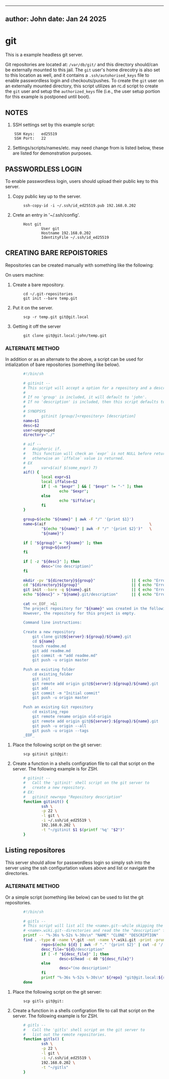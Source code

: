 ---------------------------------------------------------------------
author: John
date:   Jan 24 2025
---------------------------------------------------------------------

# git
This is a example headless git server.

Git repositories are located at: `/var/db/git/` and this directory
should/can be externally mounted to this jail. The `git` user's home
direcotry is also set to this location as well, and it contains a
`.ssh/autohorised_keys` file to enable passwordless login and
checkouts/pushes.  To create the `git` user on an externally mounted
directory, this script utilizes an rc.d script to create the `git`
user and setup the `authorized_keys` file (i.e., the user setup
portion for this example is postponed until boot).

## NOTES
1. SSH settings set by this example script:
```
    SSH Keys:   ed25519
    SSH Port:   22
```
2. Settings/scripts/names/etc. may need change from is listed below,
   these are listed for demonstration purposes.

## PASSWORDLESS LOGIN
To enable passwordless login, users should upload their public key to
this server.

1. Copy public key up to the server.
```
        ssh-copy-id -i ~/.ssh/id_ed25519.pub 192.168.0.202
```
2. Crete an entry in '~/.ssh/config'.
```
        Host git
                User git
                Hostname 192.168.0.202
                IdentityFile ~/.ssh/id_ed25519
```

## CREATING BARE REPOISTORIES
Repositories can be created manually with something like the
following:

On users machine:
1. Create a bare repository.
```
        cd ~/.git-repositories
        git init --bare temp.git
```
2. Put it on the server.
```
        scp -r temp.git git@git.local
```
3. Getting it off the server
```
        git clone git@git.local:john/temp.git
```
### ALTERNATE METHOD
In addition or as an alternate to the above, a script can be used for
intialization of bare repositories (something like below).
```bash
        #!/bin/sh
        
        # gitinit --
        # This script will accept a option for a repository and a description to create.
        #
        # If no 'group' is included, it will default to 'john'.
        # If no 'description' is included, then this script defaults to: '(no description)'
        #
        # SYNOPSYS
        #       gitinit [group/]<repository> [description]
        name=$1
        desc=$2
        user=ungrouped
        directory="./"
        
        # aif --
        #   Aniphoric if.
        #	This function will check an `expr` is not NULL before returned,
        #	otherwise an `iffalse` value is returned.
        # EX
        #		var=$(aif $(some_expr) 7)
        aif() {
                local expr=$1
                local iffalse=$2
                if [ -n "$expr" ] && [ "$expr" != "-" ]; then
                        echo "$expr";
                else
                        echo "$iffalse";
                fi
        }
        
        group=$(echo "${name}" | awk -F "/" '{print $1}')
        name=$(aif                                              \
                "$(echo "${name}" | awk -F "/" '{print $2}')"   \
                "${name}")
        
        if [ "${group}" = "${name}" ]; then
                group=${user}
        fi
        
        if [ -z "${desc}" ]; then
                desc="(no description)"
        fi
        
        mkdir -pv "${directory}${group}"                || { echo "Error creating directory"; exit 1; }
        cd "${directory}${group}"                       || { echo "Error changing directory"; exit 1; }
        git init --bare -q ${name}.git                  || { echo "Error creating git directory"; exit 1; }
        echo "${desc}" > "${name}.git/description"      || { echo "Error writing description"; exit 1; }
        
        cat <<_EOF_ >&1
        The project repository for "${name}" was created in the following group: "${group}".
        However, the repository for this project is empty.
        
        Command line instructions:
        
        Create a new repository
            git clone git@${server}:${group}/${name}.git
            cd ${name}
            touch readme.md
            git add readme.md
            git commit -m "add readme.md"
            git push -u origin master
        
        Push an existing folder
            cd existing_folder
            git init
            git remote add origin git@${server}:${group}/${name}.git
            git add .
            git commit -m "Initial commit"
            git push -u origin master
        
        Push an existing Git repository
            cd existing_repo
            git remote rename origin old-origin
            git remote add origin git@${server}:${group}/${name}.git
            git push -u origin --all
            git push -u origin --tags
        _EOF_
```
1. Place the following script on the git server:
```
        scp gitinit git@git:
```
2. Create a function in a shells configration file to call that script on the server.
   The following example is for ZSH.
```bash
        # gitinit --
        #   Call the 'gitinit' shell script on the git server to
        #   create a new repository.
        # EX:
        #   gitinit newrepo "Repository description"
        function gitinit() {
                ssh \
                -p 22 \
                -l git \
                -i ~/.ssh/id_ed25519 \
                192.168.0.202 \
                -t "~/gitinit $1 $(printf '%q' "$2")"
        }
```
## Listing repositores
This server should allow for passwordless login so simply ssh into the
server using the ssh configurtation values above and list or navigate
the directories.

### ALTERNATE METHOD
Or a simple script (something like below) can be used to list the git repositories.
```bash
        #!/bin/sh
        
        # gitls --
        # This script will list all the <name>.git--while skipping the 
        # <name>.wiki.git--directories and read the the "description" file.
        printf -- "%-36s %-52s %-30s\n" "NAME" "CLONE" "DESCRIPTION"
        find . -type d -name \*.git -not -name \*.wiki.git -print -prune | sort | while read d; do
                repo=$(echo ${d} | awk -F "." '{print $2}' | cut -d '/' -f 2-)
                desc_file="${d}/description"
                if [ -f "${desc_file}" ]; then
                        desc=$(head -c 40 "${desc_file}")
                else
                        desc="(no description)"
                fi
                printf "%-36s %-52s %-30s\n" ${repo} "git@git.local:${repo}.git" "${desc}"
        done
```
1. Place the following script on the git server:
```
        scp gitls git@git:
```
2. Create a function in a shells configration file to call that script on the server.
   The following example is for ZSH.
```bash
        # gitls --
        #   Call the 'gitls' shell script on the git server to
        #   list out the remote repositories.
        function gitls() {
                ssh \
                -p 22 \
                -l git \
                -i ~/.ssh/id_ed25519 \
                192.168.0.202 \
                -t "~/gitls"
        }
```
